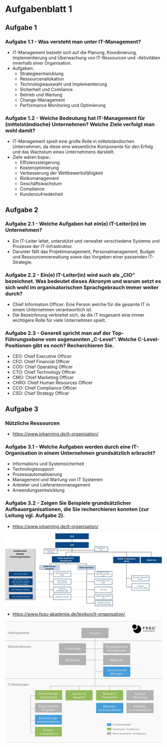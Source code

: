 # Aufgabenblatt 1

## Aufgabe 1
### Aufgabe 1.1 - Was versteht man unter IT-Management?
- IT-Management bezieht sich auf die Planung, Koordinierung, Implementierung und Überwachung von IT-Ressourcen und -Aktivitäten innerhalb einer Organisation. 
- Aufgaben:
  - Strategieentwicklung
  - Ressourcenallokation
  - Technologieauswahl und Implementierung
  - Sicherheit und Comliance
  - Betrieb und Wartung
  - Change-Management
  - Performance Monitoring und Optimierung

### Aufgabe 1.2 - Welche Bedeutung hat IT-Management für (mittelständische) Unternehmen? Welche Ziele verfolgt man wohl damit?
- IT-Management spielt eine große Rolle in mittelständischen Unternehmen, da diese eine wesentliche Komponente für den Erfolg und das Wachstum eines Unternehmens darstellt.
- Ziele wären bspw.:
  - Effizienzsteigerung
  - Kostenoptimierung
  - Verbesserung der Wettbewerbsfähigkeit
  - Risikomanagement
  - Geschäftswachstum
  - Compliance
  - Kundenzufriedenheit

## Aufgabe 2
### Aufgabe 2.1 - Welche Aufgaben hat ein(e) IT-Leiter(in) im Unternehmen?
- Ein IT-Leiter leitet, unterstützt und verwaltet verschiedene Systeme und Prozesse der IT-Infrastruktur.
- Darunter fällt das Projektmanagement, Personalmanagement, Budget und Ressourcenverwaltung sowie das Vorgeben einer passenden IT-Strategie.

### Aufgabe 2.2 - Ein(e) IT-Leiter(in) wird auch als „CIO“ bezeichnet. Was bedeutet dieses Akronym und warum setzt es sich wohl im organisatorischen Sprachgebrauch immer weiter durch?
- Chief Information Officer: Eine Person welche für die gesamte IT in einem Unternehmen verantwortlich ist.
- Die Bezeichnung verbreitet sich, da die IT insgesamt eine immer wichtigere Rolle für viele Unternehmen spielt.

### Aufgabe 2.3 - Generell spricht man auf der Top-Führungsebene vom sogenannten „C-Level“. Welche C-Level-Positionen gibt es noch? Recherchieren Sie.
- CEO: Chief Executive Officer
- CFO: Chief Financial Officer
- COO: Chief Operating Officer
- CTO: Chief Technology Officer
- CMO: Chief Marketing Officer
- CHRO: Chief Human Resources Officer
- CCO: Chief Compliance Officer
- CSO: Chief Strategy Officer


## Aufgabe 3
### Nützliche Ressourcen
- https://www.johanning.de/it-organisation/

### Aufgabe 3.1 - Welche Aufgaben werden durch eine IT-Organisation in einem Unternehmen grundsätzlich erbracht?
- Informations und Systemsicherheit
- Technologiesupport
- Prozessautomatisierung
- Management und Wartung von IT Systemen
- Anbieter und Lieferantenmanagement
- Anwendungsentwicklung

### Aufgabe 3.2 - Zeigen Sie Beispiele grundsätzlicher Aufbauorganisationen, die Sie recherchieren konnten (zur Leitung vgl. Aufgabe 2).
- https://www.johanning.de/it-organisation/

![alt text](it-org-mit-prozessorg-jpg-klein.jpg)

- https://www.fsgu-akademie.de/lexikon/it-organisation/

![alt text](aufbau-einer-it-organisation.jpg)